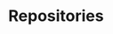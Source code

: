 ---
id: repositories
title: Repositories
slug: /resources/repositories
sidebar_label: Repositories
sidebar_position: 1
---